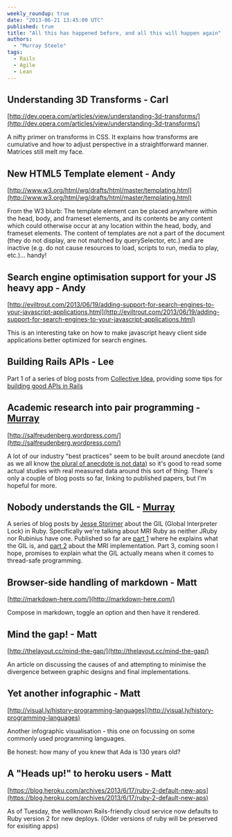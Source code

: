 ```yaml
---
weekly_roundup: true
date: "2013-06-21 13:45:00 UTC"
published: true
title: "All this has happened before, and all this will happen again"
authors:
  - "Murray Steele"
tags:
  - Rails
  - Agile
  - Lean
---
```


## Understanding 3D Transforms - Carl
[http://dev.opera.com/articles/view/understanding-3d-transforms/](http://dev.opera.com/articles/view/understanding-3d-transforms/)

A nifty primer on transforms in CSS.  It explains how transforms are cumulative and how to adjust perspective in a straightforward manner.  Matrices still melt my face.

## New HTML5 Template element - Andy
[http://www.w3.org/html/wg/drafts/html/master/templating.html](http://www.w3.org/html/wg/drafts/html/master/templating.html)

From the W3 blurb: The template element can be placed anywhere within the head, body, and frameset elements, and its contents be any content which could otherwise occur at any location within the head, body, and frameset elements.  The content of templates are not a part of the document (they do not display, are not matched by querySelector, etc.) and are inactive (e.g. do not cause resources to load, scripts to run, media to play, etc.)… handy!

## Search engine optimisation support for your JS heavy app - Andy
[http://eviltrout.com/2013/06/19/adding-support-for-search-engines-to-your-javascript-applications.html](http://eviltrout.com/2013/06/19/adding-support-for-search-engines-to-your-javascript-applications.html)

This is an interesting take on how to make javascript heavy client side applications better optimized for search engines.

## Building Rails APIs - Lee

Part 1 of a series of blog posts from [Collective Idea](http://collectiveidea.com/), providing some tips for [building good APIs in Rails](http://collectiveidea.com/blog/archives/2013/06/13/building-awesome-rails-apis-part-1/)

## Academic research into pair programming - [Murray](/team#murray-steele)
[http://salfreudenberg.wordpress.com/](http://salfreudenberg.wordpress.com/)

A lot of our industry "best practices" seem to be built around anecdote (and as we all know [the plural of anecdote is not data](http://en.wikipedia.org/wiki/Anecdotal_evidence)) so it's good to read some actual studies with real measured data around this sort of thing.  There's only a couple of blog posts so far, linking to published papers, but I'm hopeful for more.

## Nobody understands the GIL - [Murray](/team#murray-steele)

A series of blog posts by [Jesse Storimer](http://www.jstorimer.com/) about the GIL (Global Interpreter Lock) in Ruby.  Specifically we're talking about MRI Ruby as neither JRuby nor Rubinius have one.  Published so far are [part 1](http://www.jstorimer.com/blogs/workingwithcode/8085491-nobody-understands-the-gil) where he explains what the GIL is, and [part 2](http://www.jstorimer.com/blogs/workingwithcode/8100871-nobody-understands-the-gil-part-2-implementation) about the MRI implementation.  Part 3, coming soon I hope, promises to explain what the GIL actually means when it comes to thread-safe programming.

## Browser-side handling of markdown - Matt
[http://markdown-here.com/](http://markdown-here.com/)

Compose in markdown, toggle an option and then have it rendered.

## Mind the gap! - Matt
[http://thelayout.cc/mind-the-gap/](http://thelayout.cc/mind-the-gap/)

An article on discussing the causes of and attempting to minimise the divergence between graphic designs and final implementations.

## Yet another infographic - Matt
[http://visual.ly/history-programming-languages](http://visual.ly/history-programming-languages)

Another infographic visualisation - this one on focussing on some commonly used programming languages.

Be honest: how many of you knew that Ada is 130 years old?

## A "Heads up!" to heroku users - Matt
[https://blog.heroku.com/archives/2013/6/17/ruby-2-default-new-aps](https://blog.heroku.com/archives/2013/6/17/ruby-2-default-new-aps)

As of Tuesday, the wellknown Rails-friendly cloud service now defaults to Ruby version 2 for new deploys.  (Older versions of ruby will be preserved for exisiting apps)
